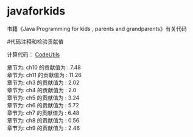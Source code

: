 # javaforkids
书籍《Java Programming for kids , parents and grandparents》有关代码

#代码注释和检验贡献值

计算代码： <a href="https://github.com/YeDaxia/javaforkids/tree/master/CodeUtils">CodeUtils</a>

章节为: ch10 的贡献值为 : 7.48<br>
章节为: ch11 的贡献值为 : 11.26<br>
章节为: ch3 的贡献值为 : 2.02<br>
章节为: ch4 的贡献值为 : 2.0<br>
章节为: ch5 的贡献值为 : 3.24<br>
章节为: ch6 的贡献值为 : 5.72<br>
章节为: ch7 的贡献值为 : 6.48<br>
章节为: ch8 的贡献值为 : 0.56<br>
章节为: ch9 的贡献值为 : 2.46<br>
